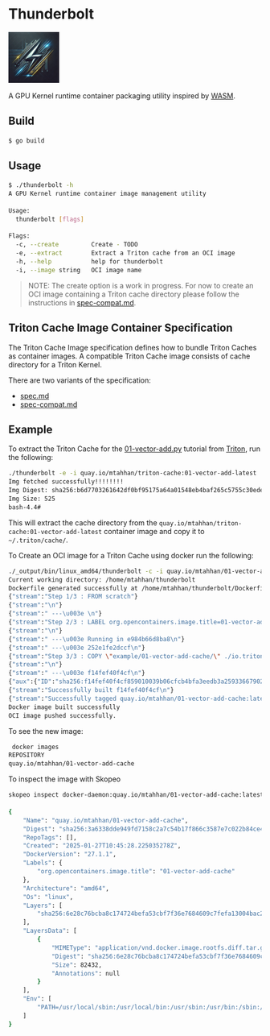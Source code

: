 # Thunderbolt

<img src="logo/thunderbolt.jpeg" alt="thunderbolt" width="20%" height="auto">

A GPU Kernel runtime container packaging utility inspired by
[WASM](https://github.com/solo-io/wasm/blob/master/spec/README.md).

## Build

```bash
$ go build
```

## Usage

```bash
$ ./thunderbolt -h
A GPU Kernel runtime container image management utility

Usage:
  thunderbolt [flags]

Flags:
  -c, --create         Create - TODO
  -e, --extract        Extract a Triton cache from an OCI image
  -h, --help           help for thunderbolt
  -i, --image string   OCI image name
```

> NOTE: The create option is a work in progress. For now
to create an OCI image containing a Triton cache directory
please follow the instructions in
[spec-compat.md](./spec-compat.md).

## Triton Cache Image Container Specification

The Triton Cache Image specification defines how to bundle Triton Caches
as container images. A compatible Triton Cache image consists of cache
directory for a Triton Kernel.

There are two variants of the specification:

- [spec.md](./spec.md)
- [spec-compat.md](./spec-compat.md)

## Example

To extract the Triton Cache for the
[01-vector-add.py](https://github.com/triton-lang/triton/blob/main/python/tutorials/01-vector-add.py)
tutorial from [Triton](https://github.com/triton-lang/triton), run the following:

```bash
./thunderbolt -e -i quay.io/mtahhan/triton-cache:01-vector-add-latest
Img fetched successfully!!!!!!!!
Img Digest: sha256:b6d7703261642df0bf95175a64a01548eb4baf265c5755c30ede0fea03cd5d97
Img Size: 525
bash-4.4#
```
This will extract the cache directory from the `quay.io/mtahhan/triton-cache:01-vector-add-latest`
container image and copy it to  `~/.triton/cache/`.

To Create an OCI image for a Triton Cache using docker run the following:

```bash
./_output/bin/linux_amd64/thunderbolt -c -i quay.io/mtahhan/01-vector-add-cache -d example/01-vector-add-cache
Current working directory: /home/mtahhan/thunderbolt
Dockerfile generated successfully at /home/mtahhan/thunderbolt/Dockerfile
{"stream":"Step 1/3 : FROM scratch"}
{"stream":"\n"}
{"stream":" ---\u003e \n"}
{"stream":"Step 2/3 : LABEL org.opencontainers.image.title=01-vector-add-cache"}
{"stream":"\n"}
{"stream":" ---\u003e Running in e984b66d8ba8\n"}
{"stream":" ---\u003e 252e1fe2dccf\n"}
{"stream":"Step 3/3 : COPY \"example/01-vector-add-cache/\" ./io.triton.cache/"}
{"stream":"\n"}
{"stream":" ---\u003e f14fef40f4cf\n"}
{"aux":{"ID":"sha256:f14fef40f4cf859010039b06cfcb4bfa3eedb3a259336679026f3784fd751ec2"}}
{"stream":"Successfully built f14fef40f4cf\n"}
{"stream":"Successfully tagged quay.io/mtahhan/01-vector-add-cache:latest\n"}
Docker image built successfully
OCI image pushed successfully.
```

To see the new image:

```bash
 docker images
REPOSITORY                                                                                TAG                   IMAGE ID       CREATED          SIZE
quay.io/mtahhan/01-vector-add-cache                                                       latest                32572653bbbd   5 minutes ago    0B
```

To inspect the image with Skopeo

```bash
skopeo inspect docker-daemon:quay.io/mtahhan/01-vector-add-cache:latest

{
    "Name": "quay.io/mtahhan/01-vector-add-cache",
    "Digest": "sha256:3a6338dde949fd7158c2a7c54b17f866c3587e7c022b84ce443924f861335f2f",
    "RepoTags": [],
    "Created": "2025-01-27T10:45:28.225035278Z",
    "DockerVersion": "27.1.1",
    "Labels": {
        "org.opencontainers.image.title": "01-vector-add-cache"
    },
    "Architecture": "amd64",
    "Os": "linux",
    "Layers": [
        "sha256:6e28c76bcba8c174724befa53cbf7f36e7684609c7fefa13004bac257324f594"
    ],
    "LayersData": [
        {
            "MIMEType": "application/vnd.docker.image.rootfs.diff.tar.gzip",
            "Digest": "sha256:6e28c76bcba8c174724befa53cbf7f36e7684609c7fefa13004bac257324f594",
            "Size": 82432,
            "Annotations": null
        }
    ],
    "Env": [
        "PATH=/usr/local/sbin:/usr/local/bin:/usr/sbin:/usr/bin:/sbin:/bin"
    ]
}
```
